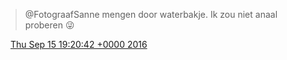 > @FotograafSanne mengen door waterbakje\. Ik zou niet anaal proberen 😜

<img src="../../media/tweet.ico" width="12" /> [Thu Sep 15 19:20:42 +0000 2016](https://twitter.com/DromerDenker/status/776501012635017217)